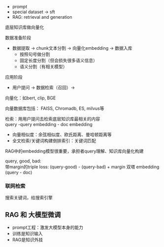 - prompt
- special dataset -> sft
- RAG: retrieval and generation

底层知识库做向量化

数据准备阶段
- 数据提取 -> chunk文本分割 -> 向量化embedding -> 数据入库
  - 按照句号做分割
  - 固定长度分割（但会损失很多语义信息）
  - 语义分割（有相关模型）

应用阶段
- 用户提问 -> 数据检索（召回）->


向量化：如bert, clip, BGE

向量数据库包括： FAISS, Chromadb, ES, milvus等

检索：用用户提问去检索底层知识库最相关的内容<br>
query -query embedding - doc embedding
- 向量相似度：余弦相似度、欧氏距离、曼哈顿距离等
- 全文检索/关键词构建倒排索引：关键词匹配

RAG中的embedding模型很重要，承担者query理解、知识库向量化构建

query, good, bad: <br>
带margin的triple loss: (query-good) - (query-bad) + margin
双塔 embedding  (query - doc)

### 联网检索
搜索关键词，给搜索引擎

## RAG 和 大模型微调
- prompt工程：激发大模型本身的能力 
- 训练是知识输入
- RAG是知识外挂

